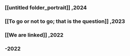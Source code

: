 ### [[untitled folder_portrait]] ,2024
### [[To go or not to go; that is the question]] ,2023
### [[We are linked]] ,2022
### -2022
